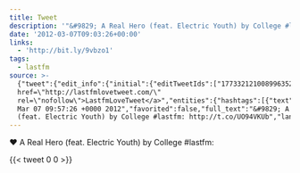 ```yaml
---
title: Tweet
description: '"&#9829; A Real Hero (feat. Electric Youth) by College #lastfm: "'
date: '2012-03-07T09:03:26+00:00'
links:
  - 'http://bit.ly/9vbzo1'
tags:
  - lastfm
source: >-
  {"tweet":{"edit_info":{"initial":{"editTweetIds":["177332121008996352"],"editableUntil":"2012-03-07T10:57:26.977Z","editsRemaining":"5","isEditEligible":true}},"retweeted":false,"source":"<a
  href=\"http://lastfmlovetweet.com/\"
  rel=\"nofollow\">LastfmLoveTweet</a>","entities":{"hashtags":[{"text":"lastfm","indices":["54","61"]}],"symbols":[],"user_mentions":[],"urls":[{"url":"http://t.co/UO94VKUb","expanded_url":"http://bit.ly/9vbzo1","display_url":"bit.ly/9vbzo1","indices":["63","83"]}]},"display_text_range":["0","83"],"favorite_count":"0","id_str":"177332121008996352","truncated":false,"retweet_count":"0","id":"177332121008996352","possibly_sensitive":false,"created_at":"Wed
  Mar 07 09:57:26 +0000 2012","favorited":false,"full_text":"&#9829; A Real Hero
  (feat. Electric Youth) by College #lastfm: http://t.co/UO94VKUb","lang":"en"}}
---
```

&#9829; A Real Hero (feat. Electric Youth) by College #lastfm: 
    
{{< tweet 0 0 >}}
    
